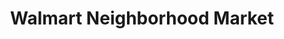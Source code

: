 ---
title: "Walmart Neighborhood Market"
url: /phoenix/walmart-neighborhood-market-east-baseline-road/
shop: supermarket
---